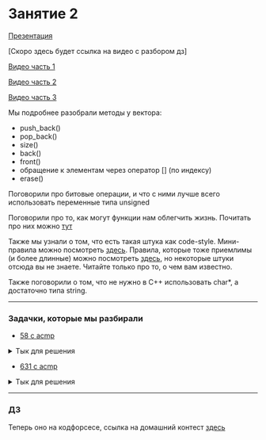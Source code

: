 # Занятие 2
[Презентация](intro_C++_1.pdf)

[Скоро здесь будет ссылка на видео с разбором дз]

[Видео часть 1](https://youtu.be/XPNi7KUct9o)

[Видео часть 2](https://youtu.be/wckZSBkAQpI)

[Видео часть 3](https://youtu.be/PUrF4D0-rwc)


Мы подробнее разобрали методы у вектора:
* push_back()
* pop_back()
* size()
* back()
* front()
* обращение к элементам через оператор [] (по индексу)
* erase()

Поговорили про битовые операции, и что с ними лучше всего использовать переменные типа unsigned

Поговорили про то, как могут функции нам облегчить жизнь. Почитать про них можно [тут](https://code-live.ru/post/cpp-functions/)

Также мы узнали о том, что есть такая штука как code-style. Мини-правила можно посмотреть [здесь](https://tproger.ru/translations/stanford-cpp-style-guide/).
Правила, которые тоже приемлимы (и более длинные) можно посмотреть [здесь](https://caos.ejudge.ru/style.html), но некоторые штуки отсюда вы не знаете. Читайте только про то, о чем вам известно.

Также поговорили о том, что не нужно в C++ использовать char*, а достаточно типа string.

---
### Задачки, которые мы разбирали

* [58 с acmp](https://acmp.ru/index.asp?main=task&id_task=58)
<details>
<summary>Тык для решения</summary>

```c++
#include <iostream>
#include <vector>
 
using namespace std;
 
// 0.124
 
bool is_pretty(vector<vector<int>> table) {
    for (int i = 0; i < table.size() - 1; ++i) {
        for (int j = 0; j < table[i].size() - 1; ++j) {
            int sub_mat = table[i][j] + table[i + 1][j] + table[i + 1][j + 1] +table[i][j + 1];
        if (sub_mat == 4 || sub_mat == 0) {
                return false;
        }
    }
    }
    return true;
}
 
int main() {
    int t; cin >> t;
    for (int q = 0; q < t; ++q) { // q == query
        int n, m; cin >> n >> m;
        vector<vector<int>> table(n, vector<int> (m));
        for (int i = 0; i < n; ++i) {
            for (int j = 0; j < m; ++j) {
                cin >> table[i][j];
            }
        }
        if (is_pretty(table)) {
            cout << "YES" << endl;
        } else {
            cout << "NO" << endl;
        }
    }
 
    return 0;
}
```

</details>

* [631 с acmp](https://acmp.ru/index.asp?main=task&id_task=631)
<details>
<summary>Тык для решения</summary>

```c++
#include <iostream>
#include <string>
 
using namespace std;
 
bool is_n_c(char c) { // is_normal_char
    if ((c >= 'A' && c <= 'C')) {
        return true;
    }
    if (c == 'E' || c == 'H' || c == 'K' || c == 'M') {
        return true;
    }
    if (c == 'O' || c == 'P' || c == 'T' || c == 'X' || c == 'Y') {
        return true;
    } 
    return false;
}
 
bool is_digit(char c) {
    if ('0' <= c && c <= '9') {
        return true;
    }
    return false;
}
 
 
bool is_car_code(string code) {
    if (code.size() != 6) {
        return false;
    }
    if (is_n_c(code[0]) && is_digit(code[1]) && is_digit(code[2]) && is_digit(code[3]) && is_n_c(code[4]) && is_n_c(code[5])) {
        return true;
    } else {
        return false;
    }
}
 
int main() {
    int n; cin >> n;
    for (int i = 0; i < n; ++i) {
        string code; cin >> code;
        if (is_car_code(code)) {
            cout << "Yes" << endl;
        } else {
            cout << "No" << endl;
        }
    }
    return 0;
}
````
</details>


---

### ДЗ
Теперь оно на кодфорсесе, ссылка на домашний контест [здесь](https://codeforces.com/group/vYSXohK13V/contest/296746)
